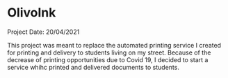 # OlivoInk

Project Date: 20/04/2021

This project was meant to replace the automated printing service I created for printing and delivery to students living on my street. Because of the decrease of printing opportunities due to Covid 19, I decided to start a service whihc printed and delivered documents to students. 

